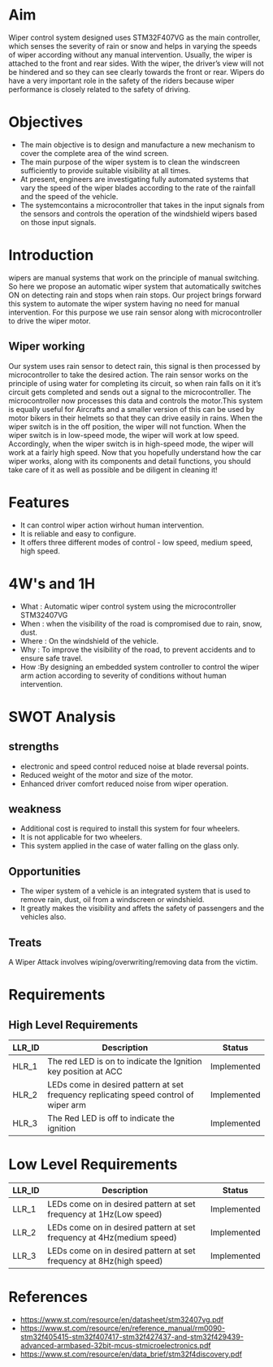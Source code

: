 # Aim
Wiper control system designed uses STM32F407VG as the main controller, which senses the severity of rain or snow and helps in varying the speeds of wiper according without any manual intervention. Usually, the wiper is attached to the front and rear sides. With the wiper, the driver’s view will not be hindered and so they can see clearly towards the front or rear. Wipers do have a very important role in the safety of the riders because wiper performance is closely related to the safety of driving.

# Objectives
- The main objective is to design and manufacture a new mechanism to cover the complete area of the wind screen.
- The main purpose of the wiper system is to clean the windscreen sufficiently to provide suitable visibility at all times.
- At present, engineers are investigating fully automated systems that vary the speed of the wiper blades according to the rate of the rainfall and the speed of the vehicle.
- The systemcontains a microcontroller that takes in the input signals from the sensors and controls the operation of the windshield wipers based on those input signals.

# Introduction
wipers are manual systems that work on the principle of manual switching. So here we propose an automatic wiper system that automatically switches ON on detecting rain and stops when rain stops. Our project brings forward this system to automate the wiper system having no need for manual intervention. For this purpose we use rain sensor along with microcontroller to drive the wiper motor. 

## Wiper working
Our system uses rain sensor to detect rain, this signal is then processed by microcontroller to take the desired action. The rain sensor works on the principle of using water for completing its circuit, so when rain falls on it it’s circuit gets completed and sends out a signal to the microcontroller. The microcontroller now processes this data and controls the motor.This system is equally useful for Aircrafts and a smaller version of this can be used by motor bikers in their helmets so that they can drive easily in rains. When the wiper switch is in the off position, the wiper will not function. When the wiper switch is in low-speed mode, the wiper will work at low speed. Accordingly, when the wiper switch is in high-speed mode, the wiper will work at a fairly high speed.
Now that you hopefully understand how the car wiper works, along with its components and detail functions, you should take care of it as well as possible and be diligent in cleaning it!

# Features
- It can control wiper action wirhout human intervention.
- It is reliable and easy to configure.
- It offers three different modes of control - low speed, medium speed, high speed.

# 4W's and 1H

- What : Automatic wiper control system using the microcontroller STM32407VG
- When : when the visibility of the road is compromised due to rain, snow, dust.
- Where : On the windshield of the vehicle.
- Why : To improve the visibility of the road, to prevent accidents and to ensure safe travel.
- How :By designing an embedded system controller to control the wiper arm action according to severity of conditions without human intervention.

# SWOT Analysis
## strengths                                                            
- electronic and speed control reduced noise at blade reversal points.   
- Reduced weight of the motor and size of the motor.                    
- Enhanced driver comfort reduced noise from wiper operation.            

## weakness
- Additional cost is required to install this system for four wheelers.
- It is not applicable for two wheelers.
- This system applied in the case of water falling on the glass only.

## Opportunities
- The wiper system of a vehicle is an integrated system that is used to remove rain, dust, oil from a windscreen or windshield.
- It greatly makes the visibility and affets the safety of passengers and the vehicles also.

## Treats
A Wiper Attack involves wiping/overwriting/removing data from the victim.

# Requirements

## High Level Requirements
 LLR_ID | Description | Status
------ | ----------- | -------
HLR_1 | The red LED is on to indicate the Ignition key position at ACC | Implemented
HLR_2 | LEDs come in desired pattern at set frequency replicating speed control of wiper arm| Implemented
HLR_3 | The Red LED is off to indicate the ignition | Implemented


# Low Level Requirements 
LLR_ID | Description | Status
----- | ------------ | -------
LLR_1 |  LEDs come on in desired pattern at set frequency at 1Hz(Low speed) | Implemented
LLR_2 | LEDs come on in desired pattern at set frequency at 4Hz(medium speed)  | Implemented
LLR_3 | LEDs come on in desired pattern at set frequency at 8Hz(high speed) | Implemented

# References
* https://www.st.com/resource/en/datasheet/stm32407vg.pdf
* https://www.st.com/resource/en/reference_manual/rm0090-stm32f405415-stm32f407417-stm32f427437-and-stm32f429439-advanced-armbased-32bit-mcus-stmicroelectronics.pdf
* https://www.st.com/resource/en/data_brief/stm32f4discovery.pdf
